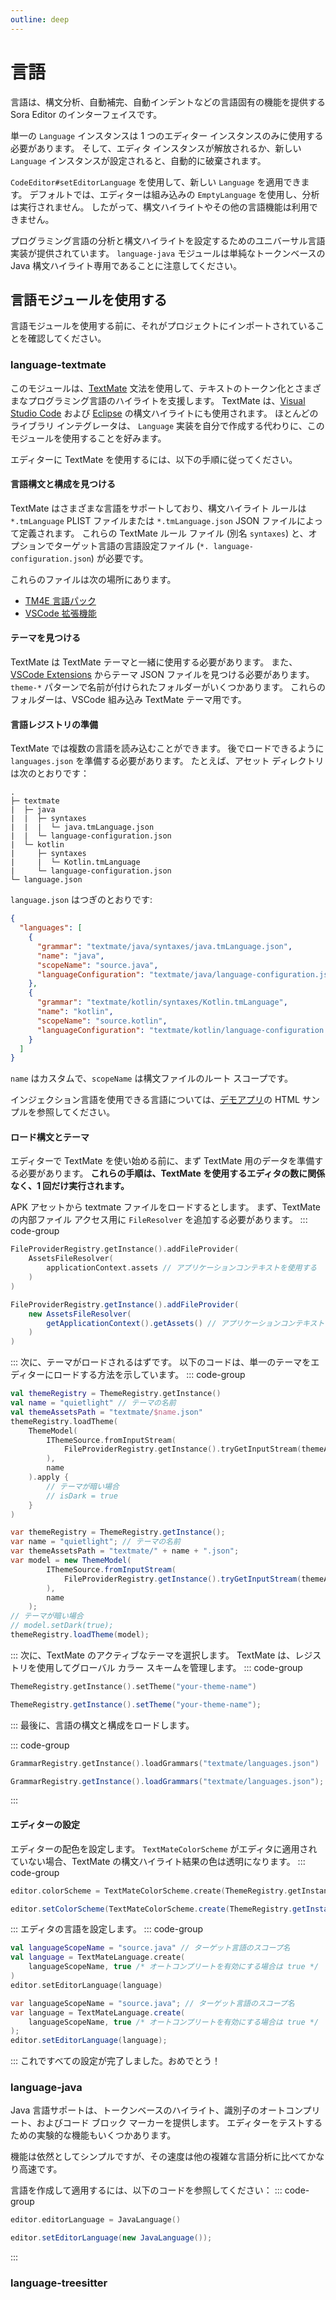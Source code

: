 ```yaml
---
outline: deep
---
```

# 言語
言語は、構文分析、自動補完、自動インデントなどの言語固有の機能を提供する Sora Editor のインターフェイスです。

単一の `Language` インスタンスは 1 つのエディター インスタンスのみに使用する必要があります。 そして、エディタ インスタンスが解放されるか、新しい `Language` インスタンスが設定されると、自動的に破棄されます。

`CodeEditor#setEditorLanguage` を使用して、新しい `Language` を適用できます。 デフォルトでは、エディターは組み込みの `EmptyLanguage` を使用し、分析は実行されません。 したがって、構文ハイライトやその他の言語機能は利用できません。

プログラミング言語の分析と構文ハイライトを設定するためのユニバーサル言語実装が提供されています。 `language-java` モジュールは単純なトークンベースの Java 構文ハイライト専用であることに注意してください。
## 言語モジュールを使用する
言語モジュールを使用する前に、それがプロジェクトにインポートされていることを確認してください。
### language-textmate
このモジュールは、[TextMate](https://github.com/textmate/textmate) 文法を使用して、テキストのトークン化とさまざまなプログラミング言語のハイライトを支援します。 TextMate は、[Visual Studio Code](https://github.com/microsoft/vscode) および [Eclipse](https://github.com/eclipse/tm4e) の構文ハイライトにも使用されます。 ほとんどのライブラリ インテグレータは、 `Language` 実装を自分で作成する代わりに、このモジュールを使用することを好みます。

エディターに TextMate を使用するには、以下の手順に従ってください。
#### 言語構文と構成を見つける
TextMate はさまざまな言語をサポートしており、構文ハイライト ルールは `*.tmLanguage` PLIST ファイルまたは `*.tmLanguage.json` JSON ファイルによって定義されます。 これらの TextMate ルール ファイル (別名 `syntaxes`) と、オプションでターゲット言語の言語設定ファイル (`*. language-configuration.json`) が必要です。

これらのファイルは次の場所にあります。
* [TM4E 言語パック](https://github.com/eclipse/tm4e/tree/25e7fbe39c02644ca5d541d20a2c601791af7b8d/org.eclipse.tm4e.language_pack/syntaxes)
* [VSCode 拡張機能](https://github.com/microsoft/vscode/tree/4f2ff19ecacffa0aa4874db4d63ed4e899d98431/extensions)
#### テーマを見つける
TextMate は TextMate テーマと一緒に使用する必要があります。 また、[VSCode Extensions](https://github.com/microsoft/vscode/tree/4f2ff19ecacffa0aa4874db4d63ed4e899d98431/extensions) からテーマ JSON ファイルを見つける必要があります。
`theme-*` パターンで名前が付けられたフォルダーがいくつかあります。 これらのフォルダーは、VSCode 組み込み TextMate テーマ用です。
#### 言語レジストリの準備
TextMate では複数の言語を読み込むことができます。 後でロードできるように `languages.json` を準備する必要があります。 たとえば、アセット ディレクトリは次のとおりです：
```Text
.
├─ textmate
|  ├─ java
|  |  ├─ syntaxes
|  |  |  └─ java.tmLanguage.json
|  |  └─ language-configuration.json
|  └─ kotlin
|     ├─ syntaxes
|     |  └─ Kotlin.tmLanguage
|     └─ language-configuration.json
└─ language.json
```
`language.json` はつぎのとおりです:
```JSON
{
  "languages": [
    {
      "grammar": "textmate/java/syntaxes/java.tmLanguage.json",
      "name": "java",
      "scopeName": "source.java",
      "languageConfiguration": "textmate/java/language-configuration.json"
    },
    {
      "grammar": "textmate/kotlin/syntaxes/Kotlin.tmLanguage",
      "name": "kotlin",
      "scopeName": "source.kotlin",
      "languageConfiguration": "textmate/kotlin/language-configuration.json"
    }
  ]
}
```
`name` はカスタムで、`scopeName` は構文ファイルのルート スコープです。

インジェクション言語を使用できる言語については、[デモアプリ](https://github.com/Rosemoe/sora-editor/blob/main/app/src/main/assets/textmate/langages.json)の HTML サンプルを参照してください。
#### ロード構文とテーマ
エディターで TextMate を使い始める前に、まず TextMate 用のデータを準備する必要があります。 **これらの手順は、TextMate を使用するエディタの数に関係なく、1 回だけ実行されます。**

APK アセットから textmate ファイルをロードするとします。 まず、TextMate の内部ファイル アクセス用に `FileResolver` を追加する必要があります。
::: code-group

```Kotlin Kotlin
FileProviderRegistry.getInstance().addFileProvider(
    AssetsFileResolver(
        applicationContext.assets // アプリケーションコンテキストを使用する
    )
)
```

```Java Java
FileProviderRegistry.getInstance().addFileProvider(
    new AssetsFileResolver(
        getApplicationContext().getAssets() // アプリケーションコンテキストを使用する
    )
)
```

:::
次に、テーマがロードされるはずです。 以下のコードは、単一のテーマをエディターにロードする方法を示しています。
::: code-group

```Kotlin Kotlin
val themeRegistry = ThemeRegistry.getInstance()
val name = "quietlight" // テーマの名前
val themeAssetsPath = "textmate/$name.json"
themeRegistry.loadTheme(
    ThemeModel(
        IThemeSource.fromInputStream(
            FileProviderRegistry.getInstance().tryGetInputStream(themeAssetsPath), themeAssetsPath, null
        ), 
        name
    ).apply {
        // テーマが暗い場合
        // isDark = true
    }
)
```

```Java Java
var themeRegistry = ThemeRegistry.getInstance();
var name = "quietlight"; // テーマの名前
var themeAssetsPath = "textmate/" + name + ".json";
var model = new ThemeModel(
        IThemeSource.fromInputStream(
            FileProviderRegistry.getInstance().tryGetInputStream(themeAssetsPath), themeAssetsPath, null
        ), 
        name
    );
// テーマが暗い場合
// model.setDark(true);
themeRegistry.loadTheme(model);
```

:::
次に、TextMate のアクティブなテーマを選択します。 TextMate は、レジストリを使用してグローバル カラー スキームを管理します。
::: code-group

```Kotlin Kotlin
ThemeRegistry.getInstance().setTheme("your-theme-name")
```

```Java Java
ThemeRegistry.getInstance().setTheme("your-theme-name");
```

:::
最後に、言語の構文と構成をロードします。

::: code-group

```Kotlin Kotlin
GrammarRegistry.getInstance().loadGrammars("textmate/languages.json")
```

```Java Java
GrammarRegistry.getInstance().loadGrammars("textmate/languages.json");
```

:::

#### エディターの設定
エディターの配色を設定します。 `TextMateColorScheme` がエディタに適用されていない場合、TextMate の構文ハイライト結果の色は透明になります。
::: code-group

```Kotlin Kotlin
editor.colorScheme = TextMateColorScheme.create(ThemeRegistry.getInstance())
```

```Java Java
editor.setColorScheme(TextMateColorScheme.create(ThemeRegistry.getInstance()));
```

:::
エディタの言語を設定します。
::: code-group

```Kotlin Kotlin
val languageScopeName = "source.java" // ターゲット言語のスコープ名
val language = TextMateLanguage.create(
    languageScopeName, true /* オートコンプリートを有効にする場合は true */
)
editor.setEditorLanguage(language)
```

```Java Java
var languageScopeName = "source.java"; // ターゲット言語のスコープ名
var language = TextMateLanguage.create(
    languageScopeName, true /* オートコンプリートを有効にする場合は true */
);
editor.setEditorLanguage(language);
```

:::
これですべての設定が完了しました。おめでとう！
### language-java
Java 言語サポートは、トークンベースのハイライト、識別子のオートコンプリート、およびコード ブロック マーカーを提供します。 エディターをテストするための実験的な機能もいくつかあります。

機能は依然としてシンプルですが、その速度は他の複雑な言語分析に比べてかなり高速です。

言語を作成して適用するには、以下のコードを参照してください：
::: code-group

```Kotlin Kotlin
editor.editorLanguage = JavaLanguage()
```

```Java Java
editor.setEditorLanguage(new JavaLanguage());
```

:::
### language-treesitter